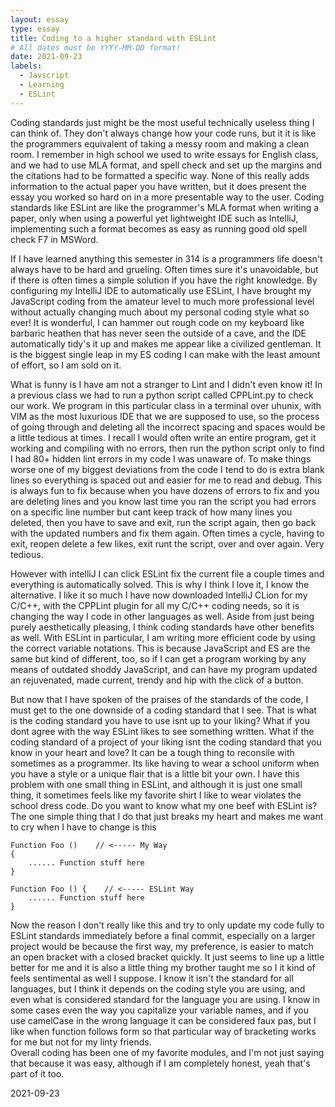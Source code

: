 ```yaml
---
layout: essay
type: essay
title: Coding to a higher standard with ESLint
# All dates must be YYYY-MM-DD format!
date: 2021-09-23
labels:
  - Javscript
  - Learning
  - ESLint
---
```


Coding standards just might be the most useful technically useless thing I can think of.  They don't always change how your code runs, but it it is like the programmers equivalent of taking a messy room and making a clean room.   I remember in high school we used  to write essays for English class, and we had to use MLA format, and spell check and set up the margins and the citations had to be formatted a specific way.  None of this really adds information to the actual paper you have written, but it does present the essay you worked so hard on in a more presentable way to the user.  Coding standards like ESLint are like the programmer's MLA format when writing a paper, only when using a powerful yet lightweight IDE such as IntelliJ, implementing such a format becomes as easy as running good old spell check F7 in MSWord.

If I have learned anything this semester in 314 is a programmers life doesn't always have to be hard and grueling.  Often times sure it's unavoidable, but if there is often times a simple solution if you have the right knowledge.  By configuring my IntelliJ IDE to automatically use ESLint, I have brought my JavaScript coding from the amateur level to much more professional level without actually changing much about my personal coding style what so ever!  It is wonderful, I can hammer out rough code on my keyboard like barbaric heathen that has never seen the outside of a cave, and the IDE automatically tidy's it up and makes me appear like a civilized gentleman.  It is the biggest single leap in my ES coding I can make with the least amount of effort, so I am sold on it.

What is funny is I have am not a stranger to Lint and I didn't even know it!  In a previous class we had to run a python script called CPPLint.py to check our work.  We program in this particular class in a terminal over uhunix, with VIM as the most luxurious IDE that we are supposed to use, so the process of going through and deleting all the incorrect spacing and spaces would be a little tedious at times.  I recall I would often write an entire program, get it working and compiling with no errors, then run the python script only to find I had 80+ hidden lint errors in my code I was unaware of.  To make things worse one of my biggest deviations from the code I tend to do is extra blank lines so everything is spaced out and easier for me to read and debug.  This is always fun to fix because when you have dozens of errors to fix and you are deleting lines and you know last time you ran the script you had errors on a specific line number but cant keep track of how many lines you deleted, then you have to save and exit, run the script again, then go back with the updated numbers and fix them again.  Often times a cycle, having to exit, reopen delete a few likes, exit runt the script, over and over again.  Very tedious.

However with intelliJ I can click ESLint fix the current file a couple times and everything is automatically solved. This is why I think I love it, I know the alternative. I like it so much I have now downloaded IntelliJ CLion for my C/C++, with the CPPLint plugin for all my C/C++ coding needs, so it is changing the way I code in other languages as well. Aside from just being purely aesthetically pleasing, I think coding standards have other benefits as well. With ESLint in particular, I am writing more efficient code by using the correct variable notations. This is because JavaScript and ES are the same but kind of different, too, so if I can get a program working by any means of outdated shoddy JavaScript, and can have my program updated an rejuvenated, made current, trendy and hip with the click of a button.

But now that I have spoken of the praises of the standards of the code, I must get to the one downside of a coding standard that I see. That is what is the coding standard you have to use isnt up to your liking? What if you dont agree with the way ESLint likes to see something written. What if the coding standard of a project of your liking isnt the coding standard that you know in your heart and love? It can be a tough thing to reconsile with sometimes as a programmer. Its like having to wear a school uniform when you have a style or a unique flair that is a little bit your own. I have this problem with one small thing in ESLint, and although it is just one small thing, it sometimes feels like my favorite shirt I like to wear violates the school dress code. Do you want to know what my one beef with ESLint is? The one simple thing that I do that just breaks my heart and makes me want to cry when I have to change is this

    Function Foo ()    // <----- My Way
    {
        ...... Function stuff here
    }

    Function Foo () {    // <----- ESLint Way
        ...... Function stuff here
    }

Now the reason I don't really like this and try to only  update my code fully to ESLint standards immediately before a final commit, especially on a larger project would be because the first way, my preference, is easier to match an open bracket with a closed bracket quickly.  It just seems to line up a little better for me and it is also a little thing my brother taught me so I it kind of feels sentimental as well I suppose.  I know it isn't the standard for all languages, but I think it depends on the coding style you are using, and even what is considered standard for the language you are using. I know in some cases even the way you capitalize your variable names, and if you use camelCase in the wrong language it can be considered faux pas, but I like when function follows form so that particular way of bracketing works for me but not for my linty friends.  
Overall coding has been one of my favorite modules, and I'm not just saying that because it was easy, although if I am completely honest, yeah that's part of it too.

2021-09-23
